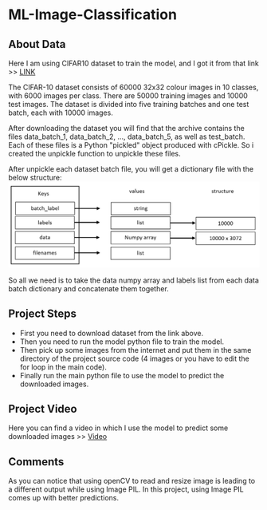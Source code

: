 # ML-Image-Classification
## About Data
Here I am using CIFAR10 dataset to train the model, and I got it from that link >> [LINK](https://www.binarystudy.com/2021/09/how-to-load-preprocess-visualize-CIFAR-10-and-CIFAR-100.html)

The CIFAR-10 dataset consists of 60000 32x32 colour images in 10 classes, with 6000 images per class. There are 50000 training images and 10000 test images. The dataset is divided into five training batches and one test batch, each with 10000 images.

After downloading the dataset you will find that the archive contains the files data_batch_1, data_batch_2, ..., data_batch_5, as well as test_batch. Each of these files is a Python "pickled" object produced with cPickle. So i created the unpickle function to unpickle these files.

After unpickle each dataset batch file, you will get a dictionary file with the below structure:
![](images/unpickle_dict_structure.PNG)

So all we need is to take the data numpy array and labels list from each data batch dictionary and concatenate them together.

## Project Steps
* First you need to download dataset from the link above.
* Then you need to run the model python file to train the model.
* Then pick up some images from the internet and put them in the same directory of the project source code (4 images or you have to edit the for loop in the main code). 
* Finally run the main python file to use the model to predict the downloaded images. 

## Project Video
Here you can find a video in which I use the model to predict some downloaded images >> [Video](https://drive.google.com/file/d/1J2_zClI6QuKE2RHVJytQnB7GrCrlfKr4/view?usp=sharing)

## Comments
As you can notice that using openCV to read and resize image is leading to a different output while using Image PIL. In this project, using Image PIL comes up with better predictions.
